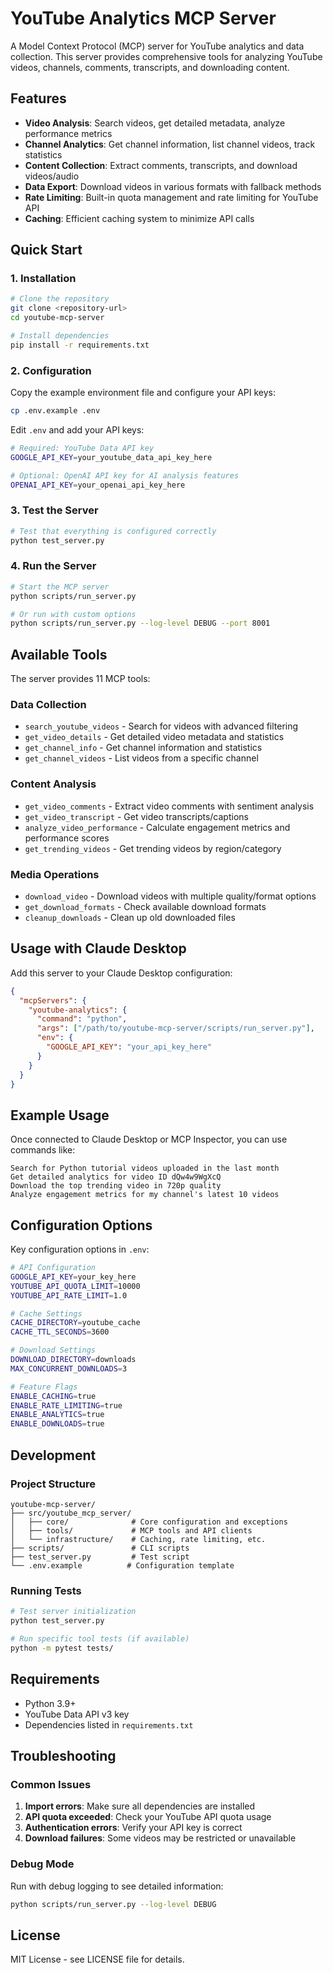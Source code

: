 # YouTube Analytics MCP Server

A Model Context Protocol (MCP) server for YouTube analytics and data collection. This server provides comprehensive tools for analyzing YouTube videos, channels, comments, transcripts, and downloading content.

## Features

- **Video Analysis**: Search videos, get detailed metadata, analyze performance metrics
- **Channel Analytics**: Get channel information, list channel videos, track statistics
- **Content Collection**: Extract comments, transcripts, and download videos/audio
- **Data Export**: Download videos in various formats with fallback methods
- **Rate Limiting**: Built-in quota management and rate limiting for YouTube API
- **Caching**: Efficient caching system to minimize API calls

## Quick Start

### 1. Installation

```bash
# Clone the repository
git clone <repository-url>
cd youtube-mcp-server

# Install dependencies
pip install -r requirements.txt
```

### 2. Configuration

Copy the example environment file and configure your API keys:

```bash
cp .env.example .env
```

Edit `.env` and add your API keys:

```bash
# Required: YouTube Data API key
GOOGLE_API_KEY=your_youtube_data_api_key_here

# Optional: OpenAI API key for AI analysis features
OPENAI_API_KEY=your_openai_api_key_here
```

### 3. Test the Server

```bash
# Test that everything is configured correctly
python test_server.py
```

### 4. Run the Server

```bash
# Start the MCP server
python scripts/run_server.py

# Or run with custom options
python scripts/run_server.py --log-level DEBUG --port 8001
```

## Available Tools

The server provides 11 MCP tools:

### Data Collection
- `search_youtube_videos` - Search for videos with advanced filtering
- `get_video_details` - Get detailed video metadata and statistics
- `get_channel_info` - Get channel information and statistics
- `get_channel_videos` - List videos from a specific channel

### Content Analysis
- `get_video_comments` - Extract video comments with sentiment analysis
- `get_video_transcript` - Get video transcripts/captions
- `analyze_video_performance` - Calculate engagement metrics and performance scores
- `get_trending_videos` - Get trending videos by region/category

### Media Operations
- `download_video` - Download videos with multiple quality/format options
- `get_download_formats` - Check available download formats
- `cleanup_downloads` - Clean up old downloaded files

## Usage with Claude Desktop

Add this server to your Claude Desktop configuration:

```json
{
  "mcpServers": {
    "youtube-analytics": {
      "command": "python",
      "args": ["/path/to/youtube-mcp-server/scripts/run_server.py"],
      "env": {
        "GOOGLE_API_KEY": "your_api_key_here"
      }
    }
  }
}
```

## Example Usage

Once connected to Claude Desktop or MCP Inspector, you can use commands like:

```
Search for Python tutorial videos uploaded in the last month
Get detailed analytics for video ID dQw4w9WgXcQ
Download the top trending video in 720p quality
Analyze engagement metrics for my channel's latest 10 videos
```

## Configuration Options

Key configuration options in `.env`:

```bash
# API Configuration
GOOGLE_API_KEY=your_key_here
YOUTUBE_API_QUOTA_LIMIT=10000
YOUTUBE_API_RATE_LIMIT=1.0

# Cache Settings
CACHE_DIRECTORY=youtube_cache
CACHE_TTL_SECONDS=3600

# Download Settings
DOWNLOAD_DIRECTORY=downloads
MAX_CONCURRENT_DOWNLOADS=3

# Feature Flags
ENABLE_CACHING=true
ENABLE_RATE_LIMITING=true
ENABLE_ANALYTICS=true
ENABLE_DOWNLOADS=true
```

## Development

### Project Structure

```
youtube-mcp-server/
├── src/youtube_mcp_server/
│   ├── core/              # Core configuration and exceptions
│   ├── tools/             # MCP tools and API clients
│   └── infrastructure/    # Caching, rate limiting, etc.
├── scripts/               # CLI scripts
├── test_server.py         # Test script
└── .env.example          # Configuration template
```

### Running Tests

```bash
# Test server initialization
python test_server.py

# Run specific tool tests (if available)
python -m pytest tests/
```

## Requirements

- Python 3.9+
- YouTube Data API v3 key
- Dependencies listed in `requirements.txt`

## Troubleshooting

### Common Issues

1. **Import errors**: Make sure all dependencies are installed
2. **API quota exceeded**: Check your YouTube API quota usage
3. **Authentication errors**: Verify your API key is correct
4. **Download failures**: Some videos may be restricted or unavailable

### Debug Mode

Run with debug logging to see detailed information:

```bash
python scripts/run_server.py --log-level DEBUG
```

## License

MIT License - see LICENSE file for details.